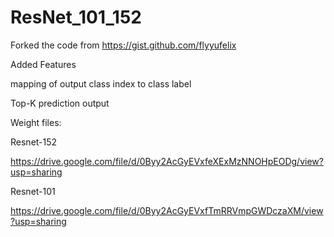 # ResNet_101_152
Forked the code from https://gist.github.com/flyyufelix

Added Features

  mapping of output class index to class label
  
  Top-K prediction output

Weight files:

Resnet-152 

https://drive.google.com/file/d/0Byy2AcGyEVxfeXExMzNNOHpEODg/view?usp=sharing

Resnet-101 

https://drive.google.com/file/d/0Byy2AcGyEVxfTmRRVmpGWDczaXM/view?usp=sharing
